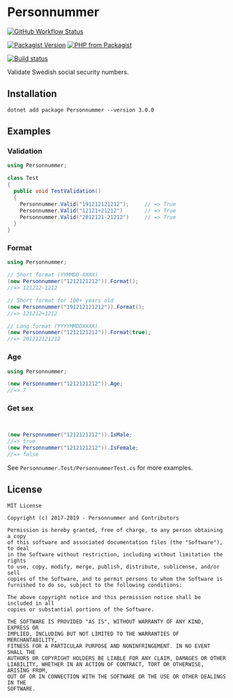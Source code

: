 # Personnummer

[![GitHub Workflow Status](https://img.shields.io/github/workflow/status/personnummer/csharp/Tests)](https://github.com/personnummer/csharp/actions)




[![Packagist Version](https://img.shields.io/packagist/v/personnummer/personnummer)](https://packagist.org/packages/personnummer/personnummer) 
[![PHP from Packagist](https://img.shields.io/packagist/php-v/personnummer/personnummer)](https://packagist.org/packages/personnummer/personnummer)





[![Build status](https://ci.appveyor.com/api/projects/status/ajkcx0gg8rke8hx2?svg=true
)](https://ci.appveyor.com/project/frozzare/csharp/branch/master)

Validate Swedish social security numbers.

## Installation

```
dotnet add package Personnummer --version 3.0.0
```

## Examples

### Validation

```csharp
using Personnummer;

class Test 
{
  public void TestValidation() 
  {
    Personnummer.Valid("191212121212");     // => True
    Personnummer.Valid("12121+21212")       // => True
    Personnummer.Valid("2012121-21212")     // => True
  }
}
```

### Format

```csharp
using Personnummer;

// Short format (YYMMDD-XXXX)
(new Personnummer("1212121212")).Format();
//=> 121212-1212

// Short format for 100+ years old
(new Personnummer("191212121212")).Format();
//=> 121212+1212

// Long format (YYYYMMDDXXXX)
(new Personnummer("1212121212")).Format(true);
//=> 201212121212
```

### Age

```csharp
using Personnummer;

(new Personnummer("1212121212")).Age;
//=> 7
```

### Get sex

```csharp


(new Personnummer("1212121212")).IsMale;
//=> true
(new Personnummer("1212121212")).IsFemale;
//=> false
```

See `Personnummer.Test/PersonnummerTest.cs` for more examples.

## License

```
MIT License

Copyright (c) 2017-2019 - Personnummer and Contributors

Permission is hereby granted, free of charge, to any person obtaining a copy
of this software and associated documentation files (the "Software"), to deal
in the Software without restriction, including without limitation the rights
to use, copy, modify, merge, publish, distribute, sublicense, and/or sell
copies of the Software, and to permit persons to whom the Software is
furnished to do so, subject to the following conditions:

The above copyright notice and this permission notice shall be included in all
copies or substantial portions of the Software.

THE SOFTWARE IS PROVIDED "AS IS", WITHOUT WARRANTY OF ANY KIND, EXPRESS OR
IMPLIED, INCLUDING BUT NOT LIMITED TO THE WARRANTIES OF MERCHANTABILITY,
FITNESS FOR A PARTICULAR PURPOSE AND NONINFRINGEMENT. IN NO EVENT SHALL THE
AUTHORS OR COPYRIGHT HOLDERS BE LIABLE FOR ANY CLAIM, DAMAGES OR OTHER
LIABILITY, WHETHER IN AN ACTION OF CONTRACT, TORT OR OTHERWISE, ARISING FROM,
OUT OF OR IN CONNECTION WITH THE SOFTWARE OR THE USE OR OTHER DEALINGS IN THE
SOFTWARE.

```
